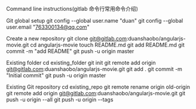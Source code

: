 Command line instructions(gitlab 命令行常用命令介绍)

Git global setup
git config --global user.name "duan"
git config --global user.email "763300134@qq.com"

Create a new repository
git clone git@gitlab.com:duanshaobo/angularjs-movie.git
cd angularjs-movie
touch README.md
git add README.md
git commit -m "add README"
git push -u origin master

Existing folder
cd existing_folder
git init
git remote add origin git@gitlab.com:duanshaobo/angularjs-movie.git
git add .
git commit -m "Initial commit"
git push -u origin master

Existing Git repository
cd existing_repo
git remote rename origin old-origin
git remote add origin git@gitlab.com:duanshaobo/angularjs-movie.git
git push -u origin --all
git push -u origin --tags